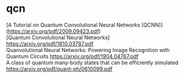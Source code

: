 # qcn
[A Tutorial on Quantum Convolutional Neural Networks (QCNN)] (https://arxiv.org/pdf/2009.09423.pdf)  
[Quantum Convolutional Neural Networks] <https://arxiv.org/pdf/1810.03787.pdf>  
Quanvolutional Neural Networks: Powering Image Recognition with Quantum Circuits <https://arxiv.org/pdf/1904.04767.pdf>  
A class of quantum many-body states that can be efficiently simulated <https://arxiv.org/pdf/quant-ph/0610099.pdf>  
